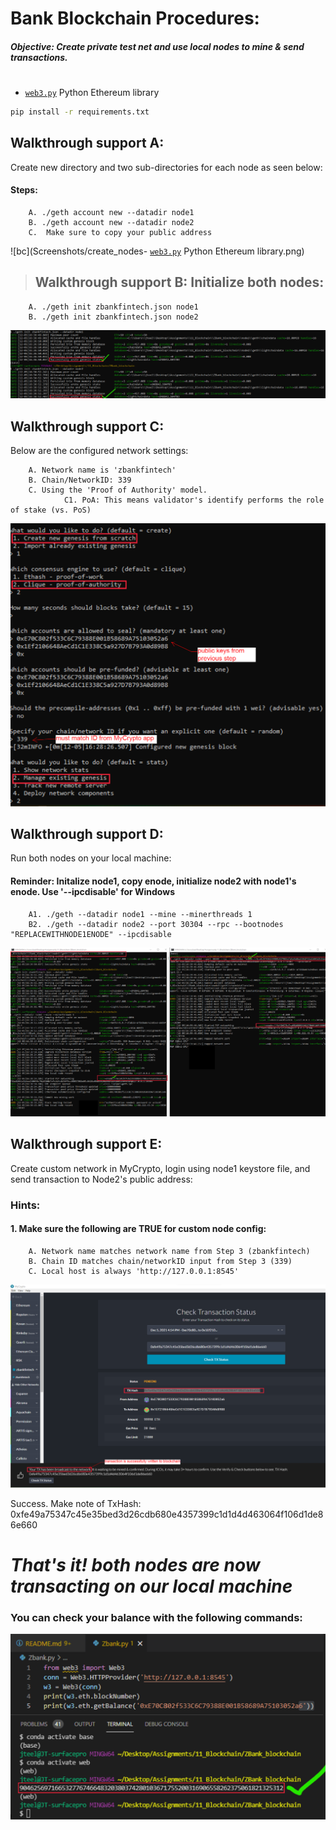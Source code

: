 # Bank Blockchain Procedures:
##### ***Objective: Create private test net and use local nodes to mine & send transactions.***

#

- [`web3.py`](https://github.com/ethereum/web3.py) Python Ethereum library


```bash
pip install -r requirements.txt
```

## Walkthrough support **A**: 
Create new directory and two sub-directories for each node as seen below:

#### Steps:
        A. ./geth account new --datadir node1
        B. ./geth account new --datadir node2
        C.  Make sure to copy your public address

![bc](Screenshots/create_nodes- [`web3.py`](https://github.com/ethereum/web3.py) Python Ethereum library.png)



>## Walkthrough support **B**: Initialize both nodes:
        A. ./geth init zbankfintech.json node1
        B. ./geth init zbankfintech.json node2
        
![bc](Screenshots/initialize_nodes.png)



## Walkthrough support **C**: 
Below are the configured network settings:

        A. Network name is 'zbankfintech'
        B. Chain/NetworkID: 339
        C. Using the 'Proof of Authority' model. 
                C1. PoA: This means validator's identify performs the role of stake (vs. PoS)

![bc](Screenshots/network_config.png)


## Walkthrough support **D**: 
Run both nodes on your local machine:

####  **Reminder: Initalize node1, copy enode, initialize node2 with node1's enode. Use '--ipcdisable' for Windows**

        A1. ./geth --datadir node1 --mine --minerthreads 1
        B2. ./geth --datadir node2 --port 30304 --rpc --bootnodes "REPLACEWITHNODE1ENODE" --ipcdisable

![bc](Screenshots/run_nodes.png)


## Walkthrough support **E**: 
Create custom network in MyCrypto, login using node1 keystore file, and send transaction to Node2's public address:

### Hints:
#### 1. Make sure the following are TRUE for custom node config:
        A. Network name matches network name from Step 3 (zbankfintech)
        B. Chain ID matches chain/networkID input from Step 3 (339)
        C. Local host is always 'http://127.0.0.1:8545'

![bc](Screenshots/payment_verification.png)

Success. Make note of TxHash: 
0xfe49a75347c45e35bed3d26cdb680e4357399c1d1d4d463064f106d1de86e660


# ***That's it! both nodes are now transacting on our local machine***

### You can check your balance with the following commands:

![bc](Screenshots/check_balance.png)